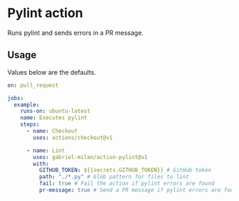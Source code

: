 # Pylint action

Runs pylint and sends errors in a PR message.

## Usage

Values below are the defaults.

```yaml
on: pull_request

jobs:
  example:
    runs-on: ubuntu-latest
    name: Executes pylint
    steps:
      - name: Checkout
        uses: actions/checkout@v1

      - name: Lint
        uses: gabriel-milan/action-pylint@v1
        with:
          GITHUB_TOKEN: ${{secrets.GITHUB_TOKEN}} # GitHub token
          path: "./*.py" # Glob pattern for files to lint
          fail: true # Fail the action if pylint errors are found
          pr-message: true # Send a PR message if pylint errors are found
```
